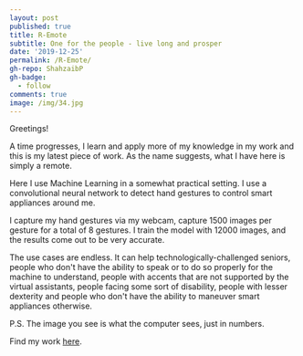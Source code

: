 ```yaml
---
layout: post
published: true
title: R-Emote
subtitle: One for the people - live long and prosper
date: '2019-12-25'
permalink: /R-Emote/
gh-repo: ShahzaibP
gh-badge:
  - follow
comments: true
image: /img/34.jpg
---
```

Greetings!

A time progresses, I learn and apply more of my knowledge in my work and this is my latest piece of work. As the name suggests, what I have here is simply a remote.

Here I use Machine Learning in a somewhat practical setting. I use a convolutional neural network to detect hand gestures to control smart appliances around me.

I capture my hand gestures via my webcam, capture 1500 images per gesture for a total of 8 gestures. I train the model with 12000 images, and the results come out to be very accurate.

The use cases are endless. It can help technologically-challenged seniors, people who don't have the ability to speak or to do so properly for the machine to understand, people with accents that are not supported by the virtual assistants, people facing some sort of disability, people with lesser dexterity and people who don't have the ability to maneuver smart appliances otherwise.


P.S. The image you see is what the computer sees, just in numbers.

Find my work [here](https://github.com/ShahzaibP/R-Emote).

